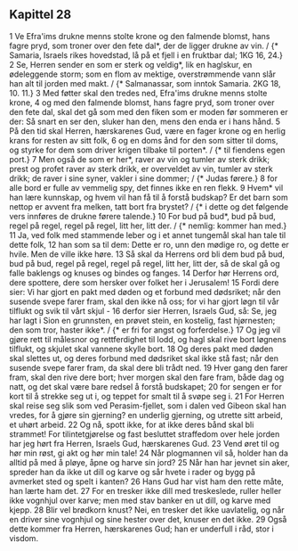 ## Kapittel 28

1 Ve Efra'ims drukne menns stolte krone og den falmende blomst, hans fagre pryd, som troner over den fete dal*, der de ligger drukne av vin. / {* Samaria, Israels rikes hovedstad, lå på et fjell i en fruktbar dal; 1KG 16, 24.}
2 Se, Herren sender en som er sterk og veldig*, lik en haglskur, en ødeleggende storm; som en flom av mektige, overstrømmende vann slår han alt til jorden med makt. / {* Salmanassar, som inntok Samaria. 2KG 18, 10. 11.}
3 Med føtter skal den tredes ned, Efra'ims drukne menns stolte krone,
4 og med den falmende blomst, hans fagre pryd, som troner over den fete dal, skal det gå som med den fiken som er moden før sommeren er der: Så snart en ser den, sluker han den, mens den enda er i hans hånd.
5 På den tid skal Herren, hærskarenes Gud, være en fager krone og en herlig krans for resten av sitt folk,
6 og en doms ånd for den som sitter til doms, og styrke for dem som driver krigen tilbake til porten*. / {* til fiendens egen port.}
7 Men også de som er her*, raver av vin og tumler av sterk drikk; prest og profet raver av sterk drikk, er overveldet av vin, tumler av sterk drikk; de raver i sine syner, vakler i sine dommer; / {* Judas førere.}
8 for alle bord er fulle av vemmelig spy, det finnes ikke en ren flekk.
9 Hvem* vil han lære kunnskap, og hvem vil han få til å forstå budskap? Er det barn som nettop er avvent fra melken, tatt bort fra brystet? / {* i dette og det følgende vers innføres de drukne førere talende.}
10 For bud på bud*, bud på bud, regel på regel, regel på regel, litt her, litt der. / {* nemlig: kommer han med.}
11 Ja, ved folk med stammende leber og i et annet tungemål skal han tale til dette folk,
12 han som sa til dem: Dette er ro, unn den mødige ro, og dette er hvile. Men de ville ikke høre.
13 Så skal da Herrens ord bli dem bud på bud, bud på bud, regel på regel, regel på regel, litt her, litt der, så de skal gå og falle baklengs og knuses og bindes og fanges.
14 Derfor hør Herrens ord, dere spottere, dere som hersker over folket her i Jerusalem!
15 Fordi dere sier: Vi har gjort en pakt med døden og et forbund med dødsriket; når den susende svepe farer fram, skal den ikke nå oss; for vi har gjort løgn til vår tilflukt og svik til vårt skjul -
16 derfor sier Herren, Israels Gud, så: Se, jeg har lagt i Sion en grunnsten, en prøvet stein, en kostelig, fast hjørnesten; den som tror, haster ikke*. / {* er fri for angst og forferdelse.}
17 Og jeg vil gjøre rett til målesnor og rettferdighet til lodd, og hagl skal rive bort løgnens tilflukt, og skjulet skal vannene skylle bort.
18 Og deres pakt med døden skal slettes ut, og deres forbund med dødsriket skal ikke stå fast; når den susende svepe farer fram, da skal dere bli trådt ned.
19 Hver gang den farer fram, skal den rive dere bort; hver morgen skal den fare fram, både dag og natt, og det skal være bare redsel å forstå budskapet;
20 for sengen er for kort til å strekke seg ut i, og teppet for smalt til å svøpe seg i.
21 For Herren skal reise seg slik som ved Perasim-fjellet, som i dalen ved Gibeon skal han vredes, for å gjøre sin gjerning? en underlig gjerning, og utrette sitt arbeid, et uhørt arbeid.
22 Og nå, spott ikke, for at ikke deres bånd skal bli strammet! For tilintetgjørelse og fast besluttet straffedom over hele jorden har jeg hørt fra Herren, Israels Gud, hærskarenes Gud.
23 Vend øret til og hør min røst, gi akt og hør min tale!
24 Når plogmannen vil så, holder han da alltid på med å pløye, åpne og harve sin jord?
25 Når han har jevnet sin aker, spreder han da ikke ut dill og karve og sår hvete i rader og bygg på avmerket sted og spelt i kanten?
26 Hans Gud har vist ham den rette måte, han lærte ham det.
27 For en tresker ikke dill med treskeslede, ruller heller ikke vognhjul over karve; men med stav banker en ut dill, og karve med kjepp.
28 Blir vel brødkorn knust? Nei, en tresker det ikke uavlatelig, og når en driver sine vognhjul og sine hester over det, knuser en det ikke.
29 Også dette kommer fra Herren, hærskarenes Gud; han er underfull i råd, stor i visdom.
